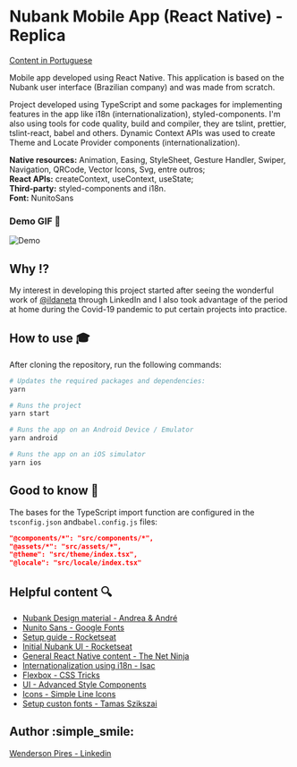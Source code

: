 # Nubank Mobile App (React Native) - Replica

[Content in Portuguese](https://github.com/Wpdas/nubank-rocketseat/blob/master/README_pt_BR.md)

Mobile app developed using React Native. This application is based on the Nubank user interface (Brazilian company) and was made from scratch.

Project developed using TypeScript and some packages for implementing features in the app like i18n (internationalization), styled-components. I'm also using tools for code quality, build and compiler, they are tslint, prettier, tslint-react, babel and others. Dynamic Context APIs was used to create Theme and Locate Provider components (internationalization).

**Native resources:** Animation, Easing, StyleSheet, Gesture Handler, Swiper, Navigation, QRCode, Vector Icons, Svg, entre outros;</br>
**React APIs:** createContext, useContext, useState;</br>
**Third-party:** styled-components and i18n.</br>
**Font:** NunitoSans

### Demo GIF :art:

![Demo](https://wendersonpdas-public-github-files.s3-us-west-2.amazonaws.com/nubank_reactnative_app.gif)

## Why :interrobang:

My interest in developing this project started after seeing the wonderful work of [@ildaneta](https://github.com/ildaneta) through LinkedIn and I also took advantage of the period at home during the Covid-19 pandemic to put certain projects into practice.

## How to use :mortar_board:

After cloning the repository, run the following commands:

```bash
# Updates the required packages and dependencies:
yarn
```

```bash
# Runs the project
yarn start
```

```bash
# Runs the app on an Android Device / Emulator
yarn android
```

```bash
# Runs the app on an iOS simulator
yarn ios
```

## Good to know :green_book:

The bases for the TypeScript import function are configured in the `tsconfig.json` and`babel.config.js` files:

```json
"@components/*": "src/components/*",
"@assets/*": "src/assets/*",
"@theme": "src/theme/index.tsx",
"@locale": "src/locale/index.tsx"
```

## Helpful content :mag:

- [Nubank Design material - Andrea & André](https://www.behance.net/gallery/42918779/Nubank)
- [Nunito Sans - Google Fonts](https://fonts.google.com/specimen/Nunito+Sans)
- [Setup guide - Rocketseat](https://react-native.rocketseat.dev/)
- [Initial Nubank UI - Rocketseat](https://www.youtube.com/watch?v=DDm0M_rZLJo&t=1s)
- [General React Native content - The Net Ninja](https://www.youtube.com/channel/UCW5YeuERMmlnqo4oq8vwUpg)
- [Internationalization using i18n - Isac](https://medium.com/reactbrasil/internacionaliza%C3%A7%C3%A3o-em-react-native-77fb1a56f8e9)
- [Flexbox - CSS Tricks](https://css-tricks.com/snippets/css/a-guide-to-flexbox/)
- [UI - Advanced Style Components](https://styled-components.com/docs/advanced)
- [Icons - Simple Line Icons](https://simplelineicons.github.io/)
- [Setup custon fonts - Tamas Szikszai](https://medium.com/better-programming/using-custom-fonts-in-react-native-2019-289099609837)

## Author :simple_smile:

[Wenderson Pires - Linkedin](https://www.linkedin.com/in/wenderson-pires-silva/)
